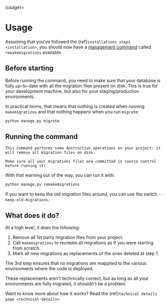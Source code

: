 (usage)=

# Usage

Assuming that you've followed the {ref}`installations steps <installation>`, you should now have a [management command](https://docs.djangoproject.com/en/stable/ref/django-admin/) called `remakemigrations` available.

## Before starting

Before running the command, you need to make sure that your database is fully up-to-date with all the migration files present on disk. This is true for your development machine, but also for your staging/production environments.

In practical terms, that means that nothing is created when running `makemigrations` and that nothing happens when you run `migrate`:

```bash
python manage.py migrate
```

## Running the command

```{caution}
This command performs some destructive operations on your project: it will remove all migration files on disk.

Make sure all your migrations files are committed in source control before running it!
```

With that warning out of the way, you can run it with:

```bash
python manage.py remakemigrations
```

If you want to keep the old migration files around, you can use the switch `--keep-old-migrations`.

## What does it do?

At a high level, it does the following:

1. Remove all 1st party migration files from your project.
2. Call `makemigrations` to recreate all migrations as if you were starting from scratch.
3. Mark all new migrations as replacements of the ones deleted at step 1.

The 3rd step ensures that no migrations are reapplied to the various environments where the code is deployed.

These replacements aren't technically correct, but as long as all your environments are fully migrated, it shouldn't be a problem.

Want to know more about how it works? Read the {ref}`technical details page <technical-details>`.
